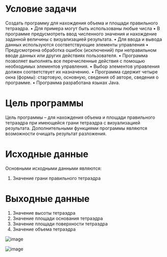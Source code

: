 # Условие задачи
Создать программу для нахождения объема и площади правильного тетраэдра.
•	Для примера могут быть использованы любые числа
•	В программе предусмотреть ввод численного значения и нахождение заданной величины с визуализацией результата. 
•	Для ввода и вывода данных используются соответствующие элементы управления
•	Предусмотрена обработка ошибок (исключений) при неправильном вводе данных или других действиях пользователя.
•	Программа позволяет выполнять все перечисленные действия с помощью необходимых элементов управления.
•	Выбор элементов управления должен соответствует их назначению.
•	Программа сдержит четыре окна (формы): стартовую, основную, сведения об авторе, сведения о программе.
•	Программа разработана языках Java.

# Цель программы
Цель программы – для нахождения объема и площади правильного тетраэдра  при имеющейся грани тетраэдра с визуализацией результата. Дополнительными функциями программы являются возможности очищать результат разложения.

# Исходные данные
Основными исходными данными являются:
1.	Значение грани правильного тетраэдра

# Выходные данные
1.	Значение высоты тетраэдра
2.	Значение площади основания тетраэдра
3.	Значение площади поверхности тетраэдра
4.	Значение объема тетраэдра

![image](https://github.com/Evgescha/4th-semester---OOP-course-4/assets/38140129/1480c448-1002-458c-8869-8938d2f9414b)


![image](https://github.com/Evgescha/4th-semester---OOP-course-4/assets/38140129/b51503c4-d97c-4163-a8d0-9ee176e8f597)
